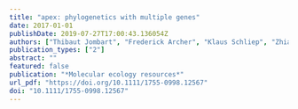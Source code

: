 ```yaml
---
title: "apex: phylogenetics with multiple genes"
date: 2017-01-01
publishDate: 2019-07-27T17:00:43.136054Z
authors: ["Thibaut Jombart", "Frederick Archer", "Klaus Schliep", "Zhian Kamvar", "Rebecca Harris", "Emmanuel Paradis", "Jérome Goudet", "Hilmar Lapp"]
publication_types: ["2"]
abstract: ""
featured: false
publication: "*Molecular ecology resources*"
url_pdf: "https://doi.org/10.1111/1755-0998.12567"
doi: "10.1111/1755-0998.12567"
---
```


